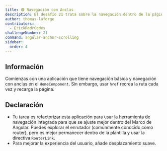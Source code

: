```yaml
---
title: 🟢 Navegación con Anclas
description: El desafío 21 trata sobre la navegación dentro de la página con anclas
author: thomas-laforge
contributors:
  - ErickRodrCodes
challengeNumber: 21
command: angular-anchor-scrolling
sidebar:
  order: 4
---
```


## Información

Comienzas con una aplicación que tiene navegación básica y navegación con anclas en el `HomeComponent`. Sin embargo, usar `href` recrea la ruta cada vez y recarga la página.

## Declaración

- Tu tarea es refactorizar esta aplicación para usar la herramienta de navegación integrada para que se ajuste mejor dentro del Marco de Angular. Puedes explorar el enrutador (comúnmente conocido como router), pero es mejor permanecer dentro de la plantilla y usar la directiva `RouterLink`.
- Para mejorar la experiencia del usuario, añade desplazamiento suave.
